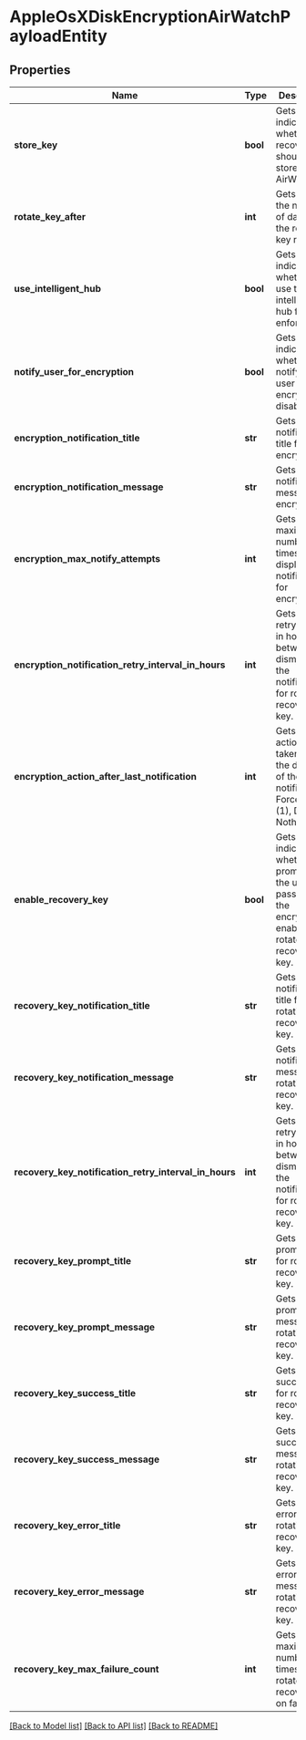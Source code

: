 # AppleOsXDiskEncryptionAirWatchPayloadEntity

## Properties
Name | Type | Description | Notes
------------ | ------------- | ------------- | -------------
**store_key** | **bool** | Gets or sets indicates whether the recovery key should be stored in AirWatch. | [optional] 
**rotate_key_after** | **int** | Gets or sets the number of days until the recovery key rotates. | [optional] 
**use_intelligent_hub** | **bool** | Gets or sets indicate whether to use the intelligent hub for enforcement. | [optional] 
**notify_user_for_encryption** | **bool** | Gets or sets indicate whether to notify the user if encryption is disabled. | [optional] 
**encryption_notification_title** | **str** | Gets or sets notification title for encryption. | [optional] 
**encryption_notification_message** | **str** | Gets or sets notification message for encryption. | [optional] 
**encryption_max_notify_attempts** | **int** | Gets or sets maximum number of times to display the notification for encryption. | [optional] 
**encryption_notification_retry_interval_in_hours** | **int** | Gets or sets retry interval in hours between dismissals of the notification for rotating recovery key. | [optional] 
**encryption_action_after_last_notification** | **int** | Gets or sets action to be taken after the dismissal of the last notification, Force Logout (1), Do Nothing (2). | [optional] 
**enable_recovery_key** | **bool** | Gets or sets indicate whether to prompt for the user&#39;s password if the encryption is enabled to rotate recovery key. | [optional] 
**recovery_key_notification_title** | **str** | Gets or sets notification title for rotating recovery key. | [optional] 
**recovery_key_notification_message** | **str** | Gets or sets notification message for rotating recovery key. | [optional] 
**recovery_key_notification_retry_interval_in_hours** | **int** | Gets or sets retry interval in hours between dismissals of the notification for rotating recovery key. | [optional] 
**recovery_key_prompt_title** | **str** | Gets or sets prompt title for rotating recovery key. | [optional] 
**recovery_key_prompt_message** | **str** | Gets or sets prompt message for rotating recovery key. | [optional] 
**recovery_key_success_title** | **str** | Gets or sets success title for rotating recovery key. | [optional] 
**recovery_key_success_message** | **str** | Gets or sets success message for rotating recovery key. | [optional] 
**recovery_key_error_title** | **str** | Gets or sets error title for rotating recovery key. | [optional] 
**recovery_key_error_message** | **str** | Gets or sets error message for rotating recovery key. | [optional] 
**recovery_key_max_failure_count** | **int** | Gets or sets maximum number of times to rotate recovery key on failure. | [optional] 

[[Back to Model list]](../README.md#documentation-for-models) [[Back to API list]](../README.md#documentation-for-api-endpoints) [[Back to README]](../README.md)


